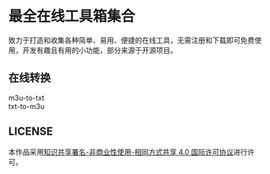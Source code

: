 # 最全在线工具箱集合

致力于打造和收集各种简单、易用、便捷的在线工具，无需注册和下载即可免费使用，开发有趣且有用的小功能，部分来源于开源项目。


## 在线转换

m3u-to-txt<br>
txt-to-m3u


## LICENSE

本作品采用[知识共享署名-非商业性使用-相同方式共享 4.0 国际许可协议](https://creativecommons.org/licenses/by-nc-sa/4.0/)进行许可。
